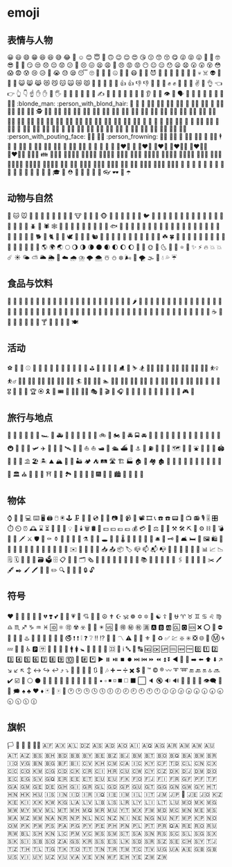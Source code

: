 # emoji

## 表情与人物

:grinning:
:smiley:
:smile:
:grin:
:laughing:
:satisfied:
:sweat_smile:
:joy:
:rofl:
:relaxed:
:blush:
:innocent:
:slightly_smiling_face:
:upside_down_face:
:wink:
:relieved:
:heart_eyes:
:kissing_heart:
:kissing:
:kissing_smiling_eyes:
:kissing_closed_eyes:
:yum:
:stuck_out_tongue_winking_eye:
:stuck_out_tongue_closed_eyes:
:stuck_out_tongue:
:money_mouth_face:
:hugs:
:nerd_face:
:sunglasses:
:clown_face:
:cowboy_hat_face:
:smirk:
:unamused:
:disappointed:
:pensive:
:worried:
:confused:
:slightly_frowning_face:
:persevere:
:confounded:
:tired_face:
:weary:
:triumph:
:angry:
:rage:
:pout:
:no_mouth:
:neutral_face:
:expressionless:
:hushed:
:frowning:
:anguished:
:open_mouth:
:astonished:
:dizzy_face:
:flushed:
:scream:
:fearful:
:cold_sweat:
:cry:
:disappointed_relieved:
:drooling_face:
:sob:
:sweat:
:sleepy:
:sleeping:
:roll_eyes:
:thinking:
:lying_face:
:grimacing:
:zipper_mouth_face:
:nauseated_face:
:sneezing_face:
:mask:
:face_with_thermometer:
:face_with_head_bandage:
:smiling_imp:
:imp:
:japanese_ogre:
:japanese_goblin:
:hankey:
:poop:
:shit:
:ghost:
:skull:
:skull_and_crossbones:
:alien:
:space_invader:
:robot:
:jack_o_lantern:
:smiley_cat:
:smile_cat:
:joy_cat:
:heart_eyes_cat:
:smirk_cat:
:kissing_cat:
:scream_cat:
:crying_cat_face:
:pouting_cat:
:open_hands:
:raised_hands:
:clap:
:pray:
:handshake:
:+1:
:thumbsup:
:-1:
:thumbsdown:
:fist_oncoming:
:facepunch:
:punch:
:fist_raised:
:fist:
:fist_left:
:fist_right:
:crossed_fingers:
:v:
:metal:
:ok_hand:
:point_left:
:point_right:
:point_up_2:
:point_down:
:point_up:
:hand:
:raised_hand:
:raised_back_of_hand:
:raised_hand_with_fingers_splayed:
:vulcan_salute:
:wave:
:call_me_hand:
:muscle:
:middle_finger:
:fu:
:writing_hand:
:selfie:
:nail_care:
:ring:
:lipstick:
:kiss:
:lips:
:tongue:
:ear:
:nose:
:footprints:
:eye:
:eyes:
:speaking_head:
:bust_in_silhouette:
:busts_in_silhouette:
:baby:
:boy:
:girl:
:man:
:woman:
:blonde_woman:
:blonde_man:
:person_with_blond_hair:
:older_man:
:older_woman:
:man_with_gua_pi_mao:
:woman_with_turban:
:man_with_turban:
:policewoman:
:policeman:
:cop:
:construction_worker_woman:
:construction_worker_man:
:construction_worker:
:guardswoman:
:guardsman:
:female_detective:
:male_detective:
:detective:
:woman_health_worker:
:man_health_worker:
:woman_farmer:
:man_farmer:
:woman_cook:
:man_cook:
:woman_student:
:man_student:
:woman_singer:
:man_singer:
:woman_teacher:
:man_teacher:
:woman_factory_worker:
:man_factory_worker:
:woman_technologist:
:man_technologist:
:woman_office_worker:
:man_office_worker:
:woman_mechanic:
:man_mechanic:
:woman_scientist:
:man_scientist:
:woman_artist:
:man_artist:
:woman_firefighter:
:man_firefighter:
:woman_pilot:
:man_pilot:
:woman_astronaut:
:man_astronaut:
:woman_judge:
:man_judge:
:mrs_claus:
:santa:
:princess:
:prince:
:bride_with_veil:
:man_in_tuxedo:
:angel:
:pregnant_woman:
:bowing_woman:
:bowing_man:
:bow:
:tipping_hand_woman:
:information_desk_person:
:sassy_woman:
:tipping_hand_man:
:sassy_man:
:no_good_woman:
:no_good:
:ng_woman:
:no_good_man:
:ng_man:
:ok_woman:
:ok_man:
:raising_hand_woman:
:raising_hand:
:raising_hand_man:
:woman_facepalming:
:man_facepalming:
:woman_shrugging:
:man_shrugging:
:pouting_woman:
:person_with_pouting_face:
:pouting_man:
:frowning_woman:
:person_frowning:
:frowning_man:
:haircut_woman:
:haircut:
:haircut_man:
:massage_woman:
:massage:
:massage_man:
:business_suit_levitating:
:dancer:
:man_dancing:
:dancing_women:
:dancers:
:dancing_men:
:walking_woman:
:walking_man:
:walking:
:running_woman:
:running_man:
:runner:
:running:
:couple:
:two_women_holding_hands:
:two_men_holding_hands:
:couple_with_heart_woman_man:
:couple_with_heart:
:couple_with_heart_woman_woman:
:couple_with_heart_man_man:
:couplekiss_man_woman:
:couplekiss_woman_woman:
:couplekiss_man_man:
:family_man_woman_boy:
:family:
:family_man_woman_girl:
:family_man_woman_girl_boy:
:family_man_woman_boy_boy:
:family_man_woman_girl_girl:
:family_woman_woman_boy:
:family_woman_woman_girl:
:family_woman_woman_girl_boy:
:family_woman_woman_boy_boy:
:family_woman_woman_girl_girl:
:family_man_man_boy:
:family_man_man_girl:
:family_man_man_girl_boy:
:family_man_man_boy_boy:
:family_man_man_girl_girl:
:family_woman_boy:
:family_woman_girl:
:family_woman_girl_boy:
:family_woman_boy_boy:
:family_woman_girl_girl:
:family_man_boy:
:family_man_girl:
:family_man_girl_boy:
:family_man_boy_boy:
:family_man_girl_girl:
:womans_clothes:
:shirt:
:tshirt:
:jeans:
:necktie:
:dress:
:bikini:
:kimono:
:high_heel:
:sandal:
:boot:
:mans_shoe:
:shoe:
:athletic_shoe:
:womans_hat:
:tophat:
:mortar_board:
:crown:
:rescue_worker_helmet:
:school_satchel:
:pouch:
:purse:
:handbag:
:briefcase:
:eyeglasses:
:dark_sunglasses:
:closed_umbrella:
:open_umbrella:

## 动物与自然

:dog:
:cat:
:mouse:
:hamster:
:rabbit:
:fox_face:
:bear:
:panda_face:
:koala:
:tiger:
:lion:
:cow:
:pig:
:pig_nose:
:frog:
:monkey_face:
:see_no_evil:
:hear_no_evil:
:speak_no_evil:
:monkey:
:chicken:
:penguin:
:bird:
:baby_chick:
:hatching_chick:
:hatched_chick:
:duck:
:eagle:
:owl:
:bat:
:wolf:
:boar:
:horse:
:unicorn:
:bee:
:honeybee:
:bug:
:butterfly:
:snail:
:shell:
:beetle:
:ant:
:spider:
:spider_web:
:turtle:
:snake:
:lizard:
:scorpion:
:crab:
:squid:
:octopus:
:shrimp:
:tropical_fish:
:fish:
:blowfish:
:dolphin:
:flipper:
:shark:
:whale:
:whale2:
:crocodile:
:leopard:
:tiger2:
:water_buffalo:
:ox:
:cow2:
:deer:
:dromedary_camel:
:camel:
:elephant:
:rhinoceros:
:gorilla:
:racehorse:
:pig2:
:goat:
:ram:
:sheep:
:dog2:
:poodle:
:cat2:
:rooster:
:turkey:
:dove:
:rabbit2:
:mouse2:
:rat:
:chipmunk:
:feet:
:paw_prints:
:dragon:
:dragon_face:
:cactus:
:christmas_tree:
:evergreen_tree:
:deciduous_tree:
:palm_tree:
:seedling:
:herb:
:shamrock:
:four_leaf_clover:
:bamboo:
:tanabata_tree:
:leaves:
:fallen_leaf:
:maple_leaf:
:mushroom:
:ear_of_rice:
:bouquet:
:tulip:
:rose:
:wilted_flower:
:sunflower:
:blossom:
:cherry_blossom:
:hibiscus:
:earth_americas:
:earth_africa:
:earth_asia:
:full_moon:
:waning_gibbous_moon:
:last_quarter_moon:
:waning_crescent_moon:
:new_moon:
:waxing_crescent_moon:
:first_quarter_moon:
:moon:
:waxing_gibbous_moon:
:new_moon_with_face:
:full_moon_with_face:
:sun_with_face:
:first_quarter_moon_with_face:
:last_quarter_moon_with_face:
:crescent_moon:
:dizzy:
:star:
:star2:
:sparkles:
:zap:
:fire:
:boom:
:collision:
:comet:
:sunny:
:sun_behind_small_cloud:
:partly_sunny:
:sun_behind_large_cloud:
:sun_behind_rain_cloud:
:rainbow:
:cloud:
:cloud_with_rain:
:cloud_with_lightning_and_rain:
:cloud_with_lightning:
:cloud_with_snow:
:snowman_with_snow:
:snowman:
:snowflake:
:wind_face:
:dash:
:tornado:
:fog:
:ocean:
:droplet:
:sweat_drops:
:umbrella:

## 食品与饮料

:green_apple:
:apple:
:pear:
:tangerine:
:orange:
:mandarin:
:lemon:
:banana:
:watermelon:
:grapes:
:strawberry:
:melon:
:cherries:
:peach:
:pineapple:
:kiwi_fruit:
:avocado:
:tomato:
:eggplant:
:cucumber:
:carrot:
:corn:
:hot_pepper:
:potato:
:sweet_potato:
:chestnut:
:peanuts:
:honey_pot:
:croissant:
:bread:
:baguette_bread:
:cheese:
:egg:
:fried_egg:
:bacon:
:pancakes:
:fried_shrimp:
:poultry_leg:
:meat_on_bone:
:pizza:
:hotdog:
:hamburger:
:fries:
:stuffed_flatbread:
:taco:
:burrito:
:green_salad:
:shallow_pan_of_food:
:spaghetti:
:ramen:
:stew:
:fish_cake:
:sushi:
:bento:
:curry:
:rice:
:rice_ball:
:rice_cracker:
:oden:
:dango:
:shaved_ice:
:ice_cream:
:icecream:
:cake:
:birthday:
:custard:
:lollipop:
:candy:
:chocolate_bar:
:popcorn:
:doughnut:
:cookie:
:milk_glass:
:baby_bottle:
:coffee:
:tea:
:sake:
:beer:
:beers:
:clinking_glasses:
:wine_glass:
:tumbler_glass:
:cocktail:
:tropical_drink:
:champagne:
:spoon:
:fork_and_knife:
:plate_with_cutlery:

## 活动

:soccer:
:basketball:
:football:
:baseball:
:tennis:
:volleyball:
:rugby_football:
:8ball:
:ping_pong:
:badminton:
:goal_net:
:ice_hockey:
:field_hockey:
:cricket:
:golf:
:bow_and_arrow:
:fishing_pole_and_fish:
:boxing_glove:
:martial_arts_uniform:
:ice_skate:
:ski:
:skier:
:snowboarder:
:weight_lifting_woman:
:weight_lifting_man:
:person_fencing:
:women_wrestling:
:men_wrestling:
:woman_cartwheeling:
:man_cartwheeling:
:basketball_woman:
:basketball_man:
:woman_playing_handball:
:man_playing_handball:
:golfing_woman:
:golfing_man:
:surfing_woman:
:surfing_man:
:surfer:
:swimming_woman:
:swimming_man:
:swimmer:
:woman_playing_water_polo:
:man_playing_water_polo:
:rowing_woman:
:rowing_man:
:rowboat:
:horse_racing:
:biking_woman:
:biking_man:
:bicyclist:
:mountain_biking_woman:
:mountain_biking_man:
:mountain_bicyclist:
:running_shirt_with_sash:
:medal_sports:
:medal_military:
:1st_place_medal:
:2nd_place_medal:
:3rd_place_medal:
:trophy:
:rosette:
:reminder_ribbon:
:ticket:
:tickets:
:circus_tent:
:woman_juggling:
:man_juggling:
:performing_arts:
:art:
:clapper:
:microphone:
:headphones:
:musical_score:
:musical_keyboard:
:drum:
:saxophone:
:trumpet:
:guitar:
:violin:
:game_die:
:dart:
:bowling:
:video_game:
:slot_machine:

## 旅行与地点

:car:
:red_car:
:taxi:
:blue_car:
:bus:
:trolleybus:
:racing_car:
:police_car:
:ambulance:
:fire_engine:
:minibus:
:truck:
:articulated_lorry:
:tractor:
:kick_scooter:
:bike:
:motor_scooter:
:motorcycle:
:rotating_light:
:oncoming_police_car:
:oncoming_bus:
:oncoming_automobile:
:oncoming_taxi:
:aerial_tramway:
:mountain_cableway:
:suspension_railway:
:railway_car:
:train:
:mountain_railway:
:monorail:
:bullettrain_side:
:bullettrain_front:
:light_rail:
:steam_locomotive:
:train2:
:metro:
:tram:
:station:
:helicopter:
:small_airplane:
:airplane:
:flight_departure:
:flight_arrival:
:rocket:
:artificial_satellite:
:seat:
:canoe:
:boat:
:sailboat:
:motor_boat:
:speedboat:
:passenger_ship:
:ferry:
:ship:
:anchor:
:construction:
:fuelpump:
:busstop:
:vertical_traffic_light:
:traffic_light:
:world_map:
:moyai:
:statue_of_liberty:
:fountain:
:tokyo_tower:
:european_castle:
:japanese_castle:
:stadium:
:ferris_wheel:
:roller_coaster:
:carousel_horse:
:parasol_on_ground:
:beach_umbrella:
:desert_island:
:mountain:
:mountain_snow:
:mount_fuji:
:volcano:
:desert:
:camping:
:tent:
:railway_track:
:motorway:
:building_construction:
:factory:
:house:
:house_with_garden:
:houses:
:derelict_house:
:office:
:department_store:
:post_office:
:european_post_office:
:hospital:
:bank:
:hotel:
:convenience_store:
:school:
:love_hotel:
:wedding:
:classical_building:
:church:
:mosque:
:synagogue:
:kaaba:
:shinto_shrine:
:japan:
:rice_scene:
:national_park:
:sunrise:
:sunrise_over_mountains:
:stars:
:sparkler:
:fireworks:
:city_sunrise:
:city_sunset:
:cityscape:
:night_with_stars:
:milky_way:
:bridge_at_night:
:foggy:

## 物体

:watch:
:iphone:
:calling:
:computer:
:keyboard:
:desktop_computer:
:printer:
:computer_mouse:
:trackball:
:joystick:
:clamp:
:minidisc:
:floppy_disk:
:cd:
:dvd:
:vhs:
:camera:
:camera_flash:
:video_camera:
:movie_camera:
:film_projector:
:film_strip:
:telephone_receiver:
:phone:
:telephone:
:pager:
:fax:
:tv:
:radio:
:studio_microphone:
:level_slider:
:control_knobs:
:stopwatch:
:timer_clock:
:alarm_clock:
:mantelpiece_clock:
:hourglass:
:hourglass_flowing_sand:
:satellite:
:battery:
:electric_plug:
:bulb:
:flashlight:
:candle:
:wastebasket:
:oil_drum:
:money_with_wings:
:dollar:
:yen:
:euro:
:pound:
:moneybag:
:credit_card:
:gem:
:balance_scale:
:wrench:
:hammer:
:hammer_and_pick:
:hammer_and_wrench:
:pick:
:nut_and_bolt:
:gear:
:chains:
:gun:
:bomb:
:hocho:
:knife:
:dagger:
:crossed_swords:
:shield:
:smoking:
:coffin:
:funeral_urn:
:amphora:
:crystal_ball:
:prayer_beads:
:barber:
:alembic:
:telescope:
:microscope:
:hole:
:pill:
:syringe:
:thermometer:
:toilet:
:potable_water:
:shower:
:bathtub:
:bath:
:bellhop_bell:
:key:
:old_key:
:door:
:couch_and_lamp:
:bed:
:sleeping_bed:
:framed_picture:
:shopping:
:shopping_cart:
:gift:
:balloon:
:flags:
:ribbon:
:confetti_ball:
:tada:
:dolls:
:izakaya_lantern:
:lantern:
:wind_chime:
:email:
:envelope:
:envelope_with_arrow:
:incoming_envelope:
:e-mail:
:love_letter:
:inbox_tray:
:outbox_tray:
:package:
:label:
:mailbox_closed:
:mailbox:
:mailbox_with_mail:
:mailbox_with_no_mail:
:postbox:
:postal_horn:
:scroll:
:page_with_curl:
:page_facing_up:
:bookmark_tabs:
:bar_chart:
:chart_with_upwards_trend:
:chart_with_downwards_trend:
:spiral_notepad:
:spiral_calendar:
:calendar:
:date:
:card_index:
:card_file_box:
:ballot_box:
:file_cabinet:
:clipboard:
:file_folder:
:open_file_folder:
:card_index_dividers:
:newspaper_roll:
:newspaper:
:notebook:
:notebook_with_decorative_cover:
:ledger:
:closed_book:
:green_book:
:blue_book:
:orange_book:
:books:
:book:
:open_book:
:bookmark:
:link:
:paperclip:
:paperclips:
:triangular_ruler:
:straight_ruler:
:pushpin:
:round_pushpin:
:scissors:
:pen:
:fountain_pen:
:black_nib:
:paintbrush:
:crayon:
:memo:
:pencil:
:pencil2:
:mag:
:mag_right:
:lock_with_ink_pen:
:closed_lock_with_key:
:lock:
:unlock:

## 符号

:heart:
:yellow_heart:
:green_heart:
:blue_heart:
:purple_heart:
:black_heart:
:broken_heart:
:heavy_heart_exclamation:
:two_hearts:
:revolving_hearts:
:heartbeat:
:heartpulse:
:sparkling_heart:
:cupid:
:gift_heart:
:heart_decoration:
:peace_symbol:
:latin_cross:
:star_and_crescent:
:om:
:wheel_of_dharma:
:star_of_david:
:six_pointed_star:
:menorah:
:yin_yang:
:orthodox_cross:
:place_of_worship:
:ophiuchus:
:aries:
:taurus:
:gemini:
:cancer:
:leo:
:virgo:
:libra:
:scorpius:
:sagittarius:
:capricorn:
:aquarius:
:pisces:
:id:
:atom_symbol:
:accept:
:radioactive:
:biohazard:
:mobile_phone_off:
:vibration_mode:
:eight_pointed_black_star:
:vs:
:white_flower:
:ideograph_advantage:
:secret:
:congratulations:
:u6e80:
:a:
:b:
:ab:
:cl:
:o2:
:sos:
:x:
:o:
:stop_sign:
:no_entry:
:name_badge:
:no_entry_sign:
:anger:
:hotsprings:
:no_pedestrians:
:do_not_litter:
:no_bicycles:
:non-potable_water:
:underage:
:no_mobile_phones:
:no_smoking:
:exclamation:
:heavy_exclamation_mark:
:grey_exclamation:
:question:
:grey_question:
:bangbang:
:interrobang:
:low_brightness:
:high_brightness:
:part_alternation_mark:
:warning:
:children_crossing:
:trident:
:fleur_de_lis:
:beginner:
:recycle:
:white_check_mark:
:chart:
:sparkle:
:eight_spoked_asterisk:
:negative_squared_cross_mark:
:globe_with_meridians:
:diamond_shape_with_a_dot_inside:
:m:
:cyclone:
:zzz:
:atm:
:wc:
:wheelchair:
:parking:
:sa:
:passport_control:
:customs:
:baggage_claim:
:left_luggage:
:mens:
:womens:
:baby_symbol:
:restroom:
:put_litter_in_its_place:
:cinema:
:signal_strength:
:koko:
:symbols:
:information_source:
:abc:
:abcd:
:capital_abcd:
:ng:
:ok:
:up:
:cool:
:new:
:free:
:zero:
:one:
:two:
:three:
:four:
:five:
:six:
:seven:
:eight:
:nine:
:keycap_ten:
:1234:
:hash:
:asterisk:
:arrow_forward:
:pause_button:
:play_or_pause_button:
:stop_button:
:record_button:
:next_track_button:
:previous_track_button:
:fast_forward:
:rewind:
:arrow_double_up:
:arrow_double_down:
:arrow_backward:
:arrow_up_small:
:arrow_down_small:
:arrow_right:
:arrow_left:
:arrow_up:
:arrow_down:
:arrow_upper_right:
:arrow_lower_right:
:arrow_lower_left:
:arrow_upper_left:
:arrow_up_down:
:left_right_arrow:
:arrow_right_hook:
:leftwards_arrow_with_hook:
:arrow_heading_up:
:arrow_heading_down:
:twisted_rightwards_arrows:
:repeat:
:repeat_one:
:arrows_counterclockwise:
:arrows_clockwise:
:musical_note:
:notes:
:heavy_plus_sign:
:heavy_minus_sign:
:heavy_division_sign:
:heavy_multiplication_x:
:heavy_dollar_sign:
:currency_exchange:
:tm:
:copyright:
:registered:
:wavy_dash:
:curly_loop:
:loop:
:end:
:back:
:on:
:top:
:soon:
:heavy_check_mark:
:ballot_box_with_check:
:radio_button:
:white_circle:
:black_circle:
:red_circle:
:large_blue_circle:
:small_red_triangle:
:small_red_triangle_down:
:small_orange_diamond:
:small_blue_diamond:
:large_orange_diamond:
:large_blue_diamond:
:white_square_button:
:black_square_button:
:black_small_square:
:white_small_square:
:black_medium_small_square:
:white_medium_small_square:
:black_medium_square:
:white_medium_square:
:black_large_square:
:white_large_square:
:speaker:
:mute:
:sound:
:loud_sound:
:bell:
:no_bell:
:mega:
:loudspeaker:
:eye_speech_bubble:
:speech_balloon:
:thought_balloon:
:right_anger_bubble:
:spades:
:clubs:
:hearts:
:diamonds:
:black_joker:
:flower_playing_cards:
:mahjong:
:100:
:clock1:
:clock2:
:clock3:
:clock4:
:clock5:
:clock6:
:clock7:
:clock8:
:clock9:
:clock10:
:clock11:
:clock12:
:clock130:
:clock230:
:clock330:
:clock430:
:clock530:
:clock630:
:clock730:
:clock830:
:clock930:
:clock1030:
:clock1130:
:clock1230:

## 旗帜

:white_flag:
:black_flag:
:checkered_flag:
:triangular_flag_on_post:
:rainbow_flag:
:afghanistan:
:aland_islands:
:albania:
:algeria:
:american_samoa:
:andorra:
:angola:
:anguilla:
:antarctica:
:antigua_barbuda:
:argentina:
:armenia:
:aruba:
:australia:
:austria:
:azerbaijan:
:bahamas:
:bahrain:
:bangladesh:
:barbados:
:belarus:
:belgium:
:belize:
:benin:
:bermuda:
:bhutan:
:bolivia:
:caribbean_netherlands:
:bosnia_herzegovina:
:botswana:
:brazil:
:british_indian_ocean_territory:
:british_virgin_islands:
:brunei:
:bulgaria:
:burkina_faso:
:burundi:
:cape_verde:
:cambodia:
:cameroon:
:canada:
:canary_islands:
:cayman_islands:
:central_african_republic:
:chad:
:chile:
:cn:
:christmas_island:
:cocos_islands:
:colombia:
:comoros:
:congo_brazzaville:
:congo_kinshasa:
:cook_islands:
:costa_rica:
:cote_divoire:
:croatia:
:cuba:
:curacao:
:cyprus:
:czech_republic:
:denmark:
:djibouti:
:dominica:
:dominican_republic:
:ecuador:
:egypt:
:el_salvador:
:equatorial_guinea:
:eritrea:
:estonia:
:ethiopia:
:eu:
:european_union:
:falkland_islands:
:faroe_islands:
:fiji:
:finland:
:fr:
:french_guiana:
:french_polynesia:
:french_southern_territories:
:gabon:
:gambia:
:georgia:
:de:
:ghana:
:gibraltar:
:greece:
:greenland:
:grenada:
:guadeloupe:
:guam:
:guatemala:
:guernsey:
:guinea:
:guinea_bissau:
:guyana:
:haiti:
:honduras:
:hong_kong:
:hungary:
:iceland:
:india:
:indonesia:
:iran:
:iraq:
:ireland:
:isle_of_man:
:israel:
:it:
:jamaica:
:jp:
:crossed_flags:
:jersey:
:jordan:
:kazakhstan:
:kenya:
:kiribati:
:kosovo:
:kuwait:
:kyrgyzstan:
:laos:
:latvia:
:lebanon:
:lesotho:
:liberia:
:libya:
:liechtenstein:
:lithuania:
:luxembourg:
:macau:
:macedonia:
:madagascar:
:malawi:
:malaysia:
:maldives:
:mali:
:malta:
:marshall_islands:
:martinique:
:mauritania:
:mauritius:
:mayotte:
:mexico:
:micronesia:
:moldova:
:monaco:
:mongolia:
:montenegro:
:montserrat:
:morocco:
:mozambique:
:myanmar:
:namibia:
:nauru:
:nepal:
:netherlands:
:new_caledonia:
:new_zealand:
:nicaragua:
:niger:
:nigeria:
:niue:
:norfolk_island:
:northern_mariana_islands:
:north_korea:
:norway:
:oman:
:pakistan:
:palau:
:palestinian_territories:
:panama:
:papua_new_guinea:
:paraguay:
:peru:
:philippines:
:pitcairn_islands:
:poland:
:portugal:
:puerto_rico:
:qatar:
:reunion:
:romania:
:ru:
:rwanda:
:st_barthelemy:
:st_helena:
:st_kitts_nevis:
:st_lucia:
:st_pierre_miquelon:
:st_vincent_grenadines:
:samoa:
:san_marino:
:sao_tome_principe:
:saudi_arabia:
:senegal:
:serbia:
:seychelles:
:sierra_leone:
:singapore:
:sint_maarten:
:slovakia:
:slovenia:
:solomon_islands:
:somalia:
:south_africa:
:south_georgia_south_sandwich_islands:
:kr:
:south_sudan:
:es:
:sri_lanka:
:sudan:
:suriname:
:swaziland:
:sweden:
:switzerland:
:syria:
:tajikistan:
:tanzania:
:thailand:
:timor_leste:
:togo:
:tokelau:
:tonga:
:trinidad_tobago:
:tunisia:
:tr:
:turkmenistan:
:turks_caicos_islands:
:tuvalu:
:uganda:
:ukraine:
:united_arab_emirates:
:gb:
:uk:
:us:
:us_virgin_islands:
:uruguay:
:uzbekistan:
:vanuatu:
:vatican_city:
:venezuela:
:vietnam:
:wallis_futuna:
:western_sahara:
:yemen:
:zambia:
:zimbabwe:

<!-- <style lang="stylus">
.content__default{
  font-size: 36px;
}
</style> -->
